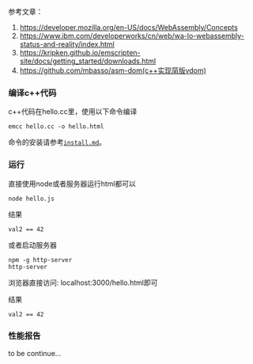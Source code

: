 参考文章：
1. https://developer.mozilla.org/en-US/docs/WebAssembly/Concepts
2. https://www.ibm.com/developerworks/cn/web/wa-lo-webassembly-status-and-reality/index.html
3. https://kripken.github.io/emscripten-site/docs/getting_started/downloads.html
4. https://github.com/mbasso/asm-dom(c++实现简版vdom)
### 编译c++代码
c++代码在hello.cc里，使用以下命令编译

```
emcc hello.cc -o hello.html
```

命令的安装请参考<a href="https://github.com/antgod/webassembly/blob/master/install.md">`install.md`</a>。

### 运行
直接使用node或者服务器运行html都可以
```
node hello.js
```

结果
```
val2 == 42
```

或者启动服务器
```
npm -g http-server
http-server
```

浏览器直接访问: localhost:3000/hello.html即可

结果
```
val2 == 42
```

### 性能报告
to be continue...